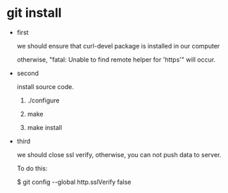 # git install

  + first
    
    we should ensure that curl-devel package is installed in our computer

	otherwise, "fatal: Unable to find remote helper for 'https'" will occur.

  + second

  	install source code.

	1. ./configure

	2. make
	
	3. make install

  + third

    we should close ssl verify, otherwise, you can not push data to server.

	To do this:
    
	$ git config --global http.sslVerify false

